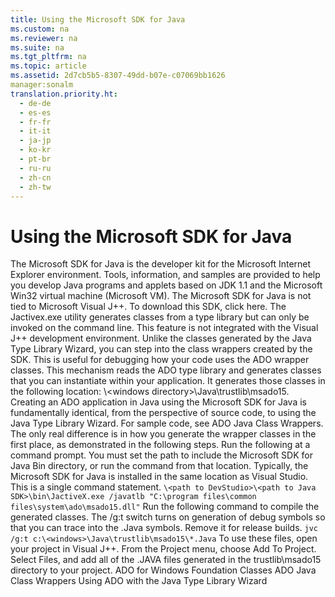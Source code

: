 ```yaml
---
title: Using the Microsoft SDK for Java
ms.custom: na
ms.reviewer: na
ms.suite: na
ms.tgt_pltfrm: na
ms.topic: article
ms.assetid: 2d7cb5b5-8307-49dd-b07e-c07069bb1626
manager:sonalm
translation.priority.ht: 
  - de-de
  - es-es
  - fr-fr
  - it-it
  - ja-jp
  - ko-kr
  - pt-br
  - ru-ru
  - zh-cn
  - zh-tw
---
```

# Using the Microsoft SDK for Java
<?xml version="1.0" encoding="utf-8"?>
<developerReferenceWithoutSyntaxDocument xmlns="http://ddue.schemas.microsoft.com/authoring/2003/5" xmlns:xlink="http://www.w3.org/1999/xlink" xmlns:xsi="http://www.w3.org/2001/XMLSchema-instance" xsi:schemaLocation="http://ddue.schemas.microsoft.com/authoring/2003/5 http://dduestorage.blob.core.windows.net/ddueschema/developer.xsd">
  <introduction>
    <para>The Microsoft SDK for Java is the developer kit for the Microsoft Internet Explorer environment. Tools, information, and samples are provided to help you develop Java programs and applets based on JDK 1.1 and the Microsoft Win32 virtual machine (Microsoft VM). The Microsoft SDK for Java is not tied to Microsoft Visual J++. To download this SDK, click here.</para>
    <para>The Jactivex.exe utility generates classes from a type library but can only be invoked on the command line. This feature is not integrated with the Visual J++ development environment. Unlike the classes generated by the <legacyLink xlink:href="f9737a65-4b2f-47fa-b026-1494dca158eb">Java Type Library Wizard</legacyLink>, you can step into the class wrappers created by the SDK. This is useful for debugging how your code uses the ADO wrapper classes.</para>
    <para>This mechanism reads the ADO type library and generates classes that you can instantiate within your application. It generates those classes in the following location: \&lt;windows directory&gt;\Java\trustlib\msado15.</para>
    <para>Creating an ADO application in Java using the Microsoft SDK for Java is fundamentally identical, from the perspective of source code, to using the Java Type Library Wizard. For sample code, see <legacyLink xlink:href="1fc09dc1-9e32-412e-9f43-b8eb8bb483ca">ADO Java Class Wrappers</legacyLink>. The only real difference is in how you generate the wrapper classes in the first place, as demonstrated in the following steps.</para>
    <procedure>
      <title>To create an ADO project with the Microsoft SDK for Java</title>
      <steps class="ordered">
        <step>
          <content>
            <para>Run the following at a command prompt. You must set the path to include the Microsoft SDK for Java Bin directory, or run the command from that location. Typically, the Microsoft SDK for Java is installed in the same location as Visual Studio. This is a single command statement. </para>
            <code>\&lt;path to DevStudio&gt;\&lt;path to Java SDK&gt;\bin\JactiveX.exe /javatlb "C:\program files\common files\system\ado\msado15.dll"</code>
          </content>
        </step>
        <step>
          <content>
            <para>Run the following command to compile the generated classes. The /g:t switch turns on generation of debug symbols so that you can trace into the .Java symbols. Remove it for release builds. </para>
            <code>jvc /g:t c:\&lt;windows&gt;\Java\trustlib\msado15\*.Java</code>
          </content>
        </step>
        <step>
          <content>
            <para>To use these files, open your project in Visual J++. From the <legacyBold>Project</legacyBold> menu, choose <legacyBold>Add To Project</legacyBold>. Select <legacyBold>Files</legacyBold>, and add all of the .JAVA files generated in the trustlib\msado15 directory to your project.</para>
          </content>
        </step>
      </steps>
    </procedure>
  </introduction>
  <relatedTopics>
<link xlink:href="1fdfa42e-897e-4770-b320-ab3720adabcc">ADO for Windows Foundation Classes</link>
<link xlink:href="1fc09dc1-9e32-412e-9f43-b8eb8bb483ca">ADO Java Class Wrappers</link>
<link xlink:href="f9737a65-4b2f-47fa-b026-1494dca158eb">Using ADO with the Java Type Library Wizard</link>
</relatedTopics>
</developerReferenceWithoutSyntaxDocument>